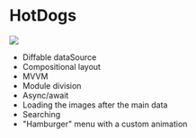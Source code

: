 # HotDogs

![](https://github.com/zippo1111/HotDogs/blob/Develop/intro.gif)

- Diffable dataSource
- Compositional layout
- MVVM
- Module division
- Async/await
- Loading the images after the main data
- Searching
- "Hamburger" menu with a custom animation
